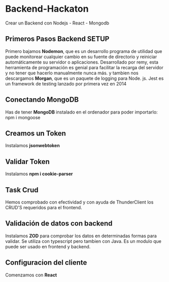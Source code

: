 # Backend-Hackaton
Crear un Backend con Nodejs - React - Mongodb  
## Primeros Pasos Backend SETUP 
Primero bajamos **Nodemon**, que es un desarrollo programa de utilidad que puede monitorear cualquier cambio en su fuente de directorio y reiniciar automáticamente su servidor o aplicaciones. Desarrollado por remy, esta herramienta de programación es genial para facilitar la recarga del servidor y no tener que hacerlo manualmente nunca más. y tambien nos descargamos **Morgan**, que es un paquete de logging para Node. js. Jest es un framework de testing lanzado por primera vez en 2014  
## Conectando MongoDB  
Has de tener **MongoDB** instalado en el ordenador para poder importarlo:  
npm i mongoose  

## Creamos un Token  
Instalamos **jsonwebtoken**  

## Validar Token  
Instalamos **npm i cookie-parser**  

## Task Crud  
Hemos comprobado con efectividad y con ayuda de ThunderClient los CRUD'S requeridos para el frontend.  

## Validación de datos con backend  
Instalamos **ZOD** para comprobar los datos en determinadas formas para validar. Se utiliza con typescript pero tambien con Java. Es un modulo que puede ser usado en frontend y backend.  

## Configuracion del cliente  
Comenzamos con **React**

